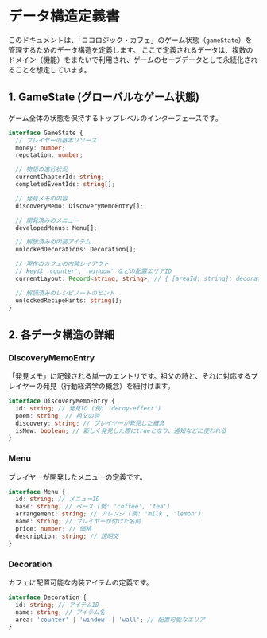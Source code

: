 # データ構造定義書

このドキュメントは、「ココロジック・カフェ」のゲーム状態（`gameState`）を管理するためのデータ構造を定義します。
ここで定義されるデータは、複数のドメイン（機能）をまたいで利用され、ゲームのセーブデータとして永続化されることを想定しています。

## 1. GameState (グローバルなゲーム状態)

ゲーム全体の状態を保持するトップレベルのインターフェースです。

```typescript
interface GameState {
  // プレイヤーの基本リソース
  money: number;
  reputation: number;

  // 物語の進行状況
  currentChapterId: string;
  completedEventIds: string[];

  // 発見メモの内容
  discoveryMemo: DiscoveryMemoEntry[];

  // 開発済みのメニュー
  developedMenus: Menu[];

  // 解放済みの内装アイテム
  unlockedDecorations: Decoration[];

  // 現在のカフェの内装レイアウト
  // keyは 'counter', 'window' などの配置エリアID
  currentLayout: Record<string, string>; // { [areaId: string]: decorationId; }

  // 解読済みのレシピノートのヒント
  unlockedRecipeHints: string[];
}
```

## 2. 各データ構造の詳細

### DiscoveryMemoEntry

「発見メモ」に記録される単一のエントリです。祖父の詩と、それに対応するプレイヤーの発見（行動経済学の概念）を紐付けます。

```typescript
interface DiscoveryMemoEntry {
  id: string; // 発見ID (例: 'decoy-effect')
  poem: string; // 祖父の詩
  discovery: string; // プレイヤーが発見した概念
  isNew: boolean; // 新しく発見した際にtrueとなり、通知などに使われる
}
```

### Menu

プレイヤーが開発したメニューの定義です。

```typescript
interface Menu {
  id: string; // メニューID
  base: string; // ベース (例: 'coffee', 'tea')
  arrangement: string; // アレンジ (例: 'milk', 'lemon')
  name: string; // プレイヤーが付けた名前
  price: number; // 価格
  description: string; // 説明文
}
```

### Decoration

カフェに配置可能な内装アイテムの定義です。

```typescript
interface Decoration {
  id: string; // アイテムID
  name: string; // アイテム名
  area: 'counter' | 'window' | 'wall'; // 配置可能なエリア
}
```
